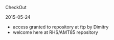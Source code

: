 CheckOut

2015-05-24

* access granted to repository at ftp by Dimitry
* welcome here at RHS/AMT85 repository